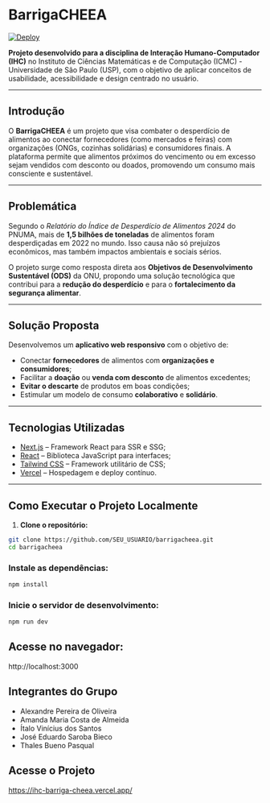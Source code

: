 # BarrigaCHEEA

[![Deploy](https://img.shields.io/badge/Projeto%20Online-Acessar-4CAF50)](https://ihc-barriga-cheea.vercel.app/)

**Projeto desenvolvido para a disciplina de Interação Humano-Computador (IHC)** no Instituto de Ciências Matemáticas e de Computação (ICMC) - Universidade de São Paulo (USP), com o objetivo de aplicar conceitos de usabilidade, acessibilidade e design centrado no usuário.

---

## Introdução

O **BarrigaCHEEA** é um projeto que visa combater o desperdício de alimentos ao conectar fornecedores (como mercados e feiras) com organizações (ONGs, cozinhas solidárias) e consumidores finais. A plataforma permite que alimentos próximos do vencimento ou em excesso sejam vendidos com desconto ou doados, promovendo um consumo mais consciente e sustentável.

---

## Problemática

Segundo o *Relatório do Índice de Desperdício de Alimentos 2024* do PNUMA, mais de **1,5 bilhões de toneladas** de alimentos foram desperdiçadas em 2022 no mundo. Isso causa não só prejuízos econômicos, mas também impactos ambientais e sociais sérios.

O projeto surge como resposta direta aos **Objetivos de Desenvolvimento Sustentável (ODS)** da ONU, propondo uma solução tecnológica que contribui para a **redução do desperdício** e para o **fortalecimento da segurança alimentar**.

---

## Solução Proposta

Desenvolvemos um **aplicativo web responsivo** com o objetivo de:

- Conectar **fornecedores** de alimentos com **organizações e consumidores**;
- Facilitar a **doação** ou **venda com desconto** de alimentos excedentes;
- **Evitar o descarte** de produtos em boas condições;
- Estimular um modelo de consumo **colaborativo** e **solidário**.

---

## Tecnologias Utilizadas

- [Next.js](https://nextjs.org/) – Framework React para SSR e SSG;
- [React](https://reactjs.org/) – Biblioteca JavaScript para interfaces;
- [Tailwind CSS](https://tailwindcss.com/) – Framework utilitário de CSS;
- [Vercel](https://vercel.com/) – Hospedagem e deploy contínuo.

---

## Como Executar o Projeto Localmente

1. **Clone o repositório:**

```bash
git clone https://github.com/SEU_USUARIO/barrigacheea.git
cd barrigacheea
```
### Instale as dependências:

```bash
npm install
```

### Inicie o servidor de desenvolvimento:

```bash
npm run dev
```

## Acesse no navegador:
http://localhost:3000

## Integrantes do Grupo
- Alexandre Pereira de Oliveira
- Amanda Maria Costa de Almeida
- Ítalo Vinícius dos Santos
- José Eduardo Saroba Bieco
- Thales Bueno Pasqual

## Acesse o Projeto
https://ihc-barriga-cheea.vercel.app/